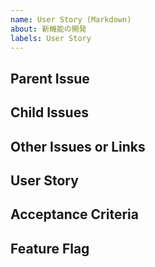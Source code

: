 ```yaml
---
name: User Story (Markdown)
about: 新機能の開発
labels: User Story
---
```


## Parent Issue
<!-- User Storyの親にあたるIssueを記載する。 -->

## Child Issues
<!-- 子Issue (User Story Task等) を記載する。 -->

## Other Issues or Links
<!-- 関連するその他のIssueや、 リンクを記載する -->

## User Story
<!-- User Storyは一行で 誰が(Who) 何をしたいか(What) なぜしたいか(Why) の項目を記載する -->

## Acceptance Criteria
<!-- 下記を満たすように記載する
Scenario: シナリオのタイトル
Given: シナリオの前提条件 (input)
When: シナリオの実行条件
Then: シナリオの結果 (output)
And: その他の条件
-- >

- [ ] Scenario:
Given:
When:
Then:
And:

## Notes
<!-- 補足事項を記載する -->

## Feature Flag
<!-- Feature Flagの名称を記載する -->
